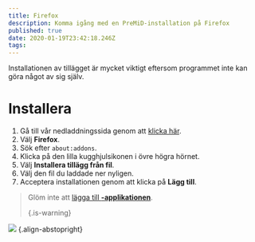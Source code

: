 ```yaml
---
title: Firefox
description: Komma igång med en PreMiD-installation på Firefox
published: true
date: 2020-01-19T23:42:18.246Z
tags:
---
```


Installationen av tillägget är mycket viktigt eftersom programmet inte kan göra något av sig själv.

# Installera
1. Gå till vår nedladdningssida genom att [klicka här](https://premid.app/downloads).
2. Välj **Firefox**.
3. Sök efter `about:addons`.
4. Klicka på den lilla kugghjulsikonen i övre högra hörnet.
5. Välj **Installera tillägg från fil**.
6. Välj den fil du laddade ner nyligen.
7. Acceptera installationen genom att klicka på **Lägg till**.

> Glöm inte att [lägga till **-applikationen**](/install). 
> 
> {.is-warning}

![](https://img.icons8.com/color/2x/firefox.png) {.align-abstopright}